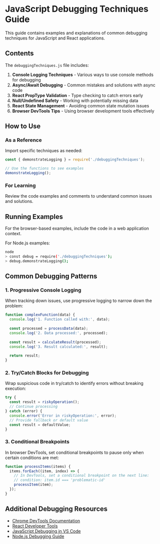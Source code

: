# JavaScript Debugging Techniques Guide

This guide contains examples and explanations of common debugging techniques for JavaScript and React applications.

## Contents

The `debuggingTechniques.js` file includes:

1. **Console Logging Techniques** - Various ways to use console methods for debugging
2. **Async/Await Debugging** - Common mistakes and solutions with async code
3. **React PropType Validation** - Type checking to catch errors early
4. **Null/Undefined Safety** - Working with potentially missing data
5. **React State Management** - Avoiding common state mutation issues
6. **Browser DevTools Tips** - Using browser development tools effectively

## How to Use

### As a Reference

Import specific techniques as needed:

```javascript
const { demonstrateLogging } = require('./debuggingTechniques');

// Use the functions to see examples
demonstrateLogging();
```

### For Learning

Review the code examples and comments to understand common issues and solutions.

## Running Examples

For the browser-based examples, include the code in a web application context.

For Node.js examples:

```bash
node
> const debug = require('./debuggingTechniques');
> debug.demonstrateLogging();
```

## Common Debugging Patterns

### 1. Progressive Console Logging

When tracking down issues, use progressive logging to narrow down the problem:

```javascript
function complexFunction(data) {
  console.log('1. Function called with:', data);
  
  const processed = processData(data);
  console.log('2. Data processed:', processed);
  
  const result = calculateResult(processed);
  console.log('3. Result calculated:', result);
  
  return result;
}
```

### 2. Try/Catch Blocks for Debugging

Wrap suspicious code in try/catch to identify errors without breaking execution:

```javascript
try {
  const result = riskyOperation();
  // Continue processing
} catch (error) {
  console.error('Error in riskyOperation:', error);
  // Provide fallback or default value
  const result = defaultValue;
}
```

### 3. Conditional Breakpoints

In browser DevTools, set conditional breakpoints to pause only when certain conditions are met:

```javascript
function processItems(items) {
  items.forEach((item, index) => {
    // In DevTools, set a conditional breakpoint on the next line:
    // condition: item.id === 'problematic-id'
    processItem(item);
  });
}
```

## Additional Debugging Resources

- [Chrome DevTools Documentation](https://developers.google.com/web/tools/chrome-devtools)
- [React Developer Tools](https://reactjs.org/blog/2019/08/15/new-react-devtools.html)
- [JavaScript Debugging in VS Code](https://code.visualstudio.com/docs/nodejs/nodejs-debugging)
- [Node.js Debugging Guide](https://nodejs.org/en/docs/guides/debugging-getting-started/) 